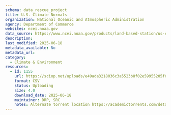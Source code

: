 ```yaml
---
schema: data_rescue_project 
title: U.S. Climate Normals
organization: National Oceanic and Atmospheric Administration
agency: Department of Commerce
websites: ncei.noaa.gov
data_source: https://www.ncei.noaa.gov/products/land-based-station/us-climate-normals
description: 
last_modified: 2025-06-18
metadata_available: No
metadata_url: 
category:
  - Climate & Environment 
resources:
  - id: 1155
    url: https://sciop.net/uploads/e49ada3218036c3a5523b8f02e59955205f6a59a
    format: CSV
    status: Uploading
    size: 4.0
    download_date: 2025-06-18
    maintainer: DRP, SRC
    notes: Alternate torrent location https://academictorrents.com/details/e49ada3218036c3a5523b8f02e59955205f6a59a
---
```

